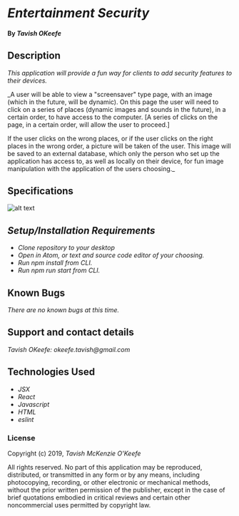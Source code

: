 # _Entertainment Security_

#### By _**Tavish OKeefe**_

## Description

_This application will provide a fun way for clients to add security features to their devices._

_A user will be able to view a "screensaver" type page, with an image (which in the future, will be dynamic). On this page the user will need to click on a series of places (dynamic images and sounds in the future), in a certain order, to have access to the computer. [A series of clicks on the page, in a certain order, will allow the user to proceed.]

If the user clicks on the wrong places, or if the user clicks on the right places in the wrong order, a picture will be taken of the user. This image will be saved to an external database, which only the person who set up the application has access to, as well as locally on their device, for fun image manipulation with the application of the users choosing._

## Specifications

![alt text](./src/assets/images/Tavish-Portfolio.png "Portfolio-Wireframe")


## _Setup/Installation Requirements_

* _Clone repository to your desktop_
* _Open in Atom, or text and source code editor of your choosing._
* _Run npm install from CLI._
* _Run npm run start from CLI._

## Known Bugs

_There are no known bugs at this time._

## Support and contact details

_Tavish OKeefe: okeefe.tavish@gmail.com_

## Technologies Used

* _JSX_
* _React_
* _Javascript_
* _HTML_
* _eslint_

### License

Copyright (c) 2019, _Tavish McKenzie O'Keefe_  

All rights reserved. No part of this application may be reproduced, distributed, or transmitted in any form or by any means, including photocopying, recording, or other electronic or mechanical methods, without the prior written permission of the publisher, except in the case of brief quotations embodied in critical reviews and certain other noncommercial uses permitted by copyright law.
